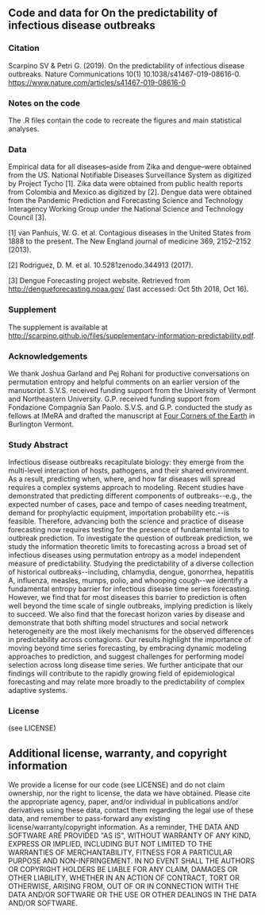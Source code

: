 ## Code and data for On the predictability of infectious disease outbreaks

### Citation
Scarpino SV & Petri G. (2019). On the predictability of infectious disease outbreaks. Nature Communications 10(1) 10.1038/s41467-019-08616-0. https://www.nature.com/articles/s41467-019-08616-0

### Notes on the code
The .R files contain the code to recreate the figures and main statistical analyses. 

### Data
Empirical data for all diseases–aside from Zika and dengue–were obtained from the US. National
Notifiable Diseases Surveillance System as digitized by Project Tycho [1]. Zika data were obtained from public health reports from Colombia and Mexico as digitized by [2].  Dengue data were obtained from the Pandemic Prediction and Forecasting Science and Technology Interagency Working Group under the National Science and Technology Council [3].

[1] van Panhuis, W. G. et al. Contagious diseases in the United States from 1888 to the
present. The New England journal of medicine 369, 2152–2152 (2013).

[2] Rodriguez, D. M. et al. 10.5281zenodo.344913 (2017).

[3]  Dengue Forecasting project website. Retrieved from http://dengueforecasting.noaa.gov/  (last accessed: Oct 5th  2018, Oct 16).

### Supplement
The supplement is available at http://scarpino.github.io/files/supplementary-information-predictability.pdf.

### Acknowledgements
We thank Joshua Garland and Pej Rohani for productive conversations on permutation entropy and helpful
comments on an earlier version of the manuscript. S.V.S. received funding support from the
University of Vermont and Northeastern University. G.P. received funding support from Fondazione Compagnia San Paolo. S.V.S. and G.P. conducted the study as fellows at IMeRA and drafted the manuscript at [Four Corners of the Earth](https://www.instagram.com/fourcornersoftheearthdeli/) in Burlington Vermont.

### Study Abstract
Infectious disease outbreaks recapitulate biology: they emerge from the multi-level interaction of hosts, pathogens, and their shared environment.  As a result, predicting when, where, and how far diseases will spread requires a complex systems approach to modeling.  Recent studies have demonstrated that predicting different components of outbreaks--e.g., the expected number of cases, pace and tempo of cases needing treatment, demand for prophylactic equipment, importation probability etc.--is feasible.  Therefore, advancing both the science and practice of disease forecasting now requires testing for the presence of fundamental limits to outbreak prediction.  To investigate the question of outbreak prediction, we study the information theoretic limits to forecasting across a broad set of infectious diseases using permutation entropy as a model independent measure of predictability.  Studying the predictability of a diverse collection of historical outbreaks--including, chlamydia, dengue, gonorrhea, hepatitis A, influenza, measles, mumps, polio, and whooping cough--we identify a fundamental entropy barrier for infectious disease time series forecasting.  However, we find that for most diseases this barrier to prediction is often well beyond the time scale of single outbreaks, implying prediction is likely to succeed.  We also find that the forecast horizon varies by disease and demonstrate that both shifting model structures and social network heterogeneity are the most likely mechanisms for the observed differences in predictability across contagions.  Our results highlight the importance of moving beyond time series forecasting, by embracing dynamic modeling approaches to prediction, and suggest challenges for performing model selection across long disease time series.  We further anticipate that our findings will contribute to the rapidly growing field of epidemiological forecasting and may relate more broadly to the predictability of complex adaptive systems.

### License
(see LICENSE)

## Additional license, warranty, and copyright information
We provide a license for our code (see LICENSE) and do not claim ownership, nor the right to license, the data we have obtained.  Please cite the appropriate agency, paper, and/or individual in publications and/or derivatives using these data, contact them regarding the legal use of these data, and remember to pass-forward any existing license/warranty/copyright information.  As a reminder, THE DATA AND SOFTWARE ARE PROVIDED "AS IS", WITHOUT WARRANTY OF ANY KIND, EXPRESS OR IMPLIED, INCLUDING BUT NOT LIMITED TO THE WARRANTIES OF MERCHANTABILITY, FITNESS FOR A PARTICULAR PURPOSE AND NON-INFRINGEMENT. IN NO EVENT SHALL THE AUTHORS OR COPYRIGHT HOLDERS BE LIABLE FOR ANY CLAIM, DAMAGES OR OTHER LIABILITY, WHETHER IN AN ACTION OF CONTRACT, TORT OR OTHERWISE, ARISING FROM, OUT OF OR IN CONNECTION WITH THE DATA AND/OR SOFTWARE OR THE USE OR OTHER DEALINGS IN THE DATA AND/OR SOFTWARE.
